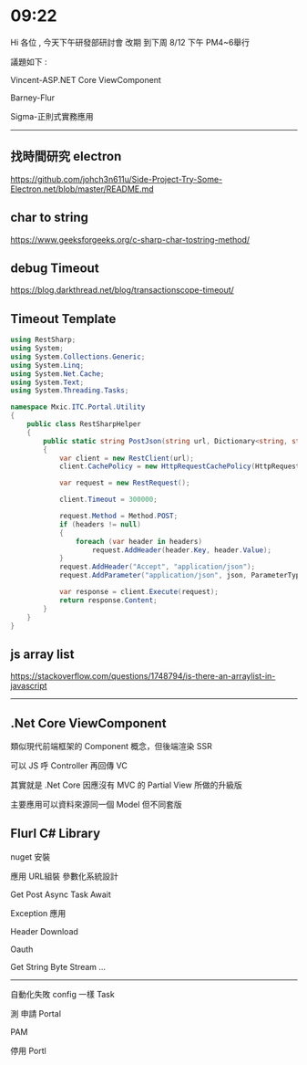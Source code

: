 # 09:22

Hi 各位 , 今天下午研發部研討會 改期 到下周 8/12 下午 PM4~6舉行

議題如下 :

Vincent-ASP.NET Core ViewComponent

Barney-Flur

Sigma-正則式實務應用

---

## 找時間研究 electron

<https://github.com/johch3n611u/Side-Project-Try-Some-Electron.net/blob/master/README.md>

## char to string

<https://www.geeksforgeeks.org/c-sharp-char-tostring-method/>

## debug Timeout

<https://blog.darkthread.net/blog/transactionscope-timeout/>

## Timeout Template

```C#
using RestSharp;
using System;
using System.Collections.Generic;
using System.Linq;
using System.Net.Cache;
using System.Text;
using System.Threading.Tasks;

namespace Mxic.ITC.Portal.Utility
{
    public class RestSharpHelper
    {
        public static string PostJson(string url, Dictionary<string, string> headers = null, string json = null)
        {
            var client = new RestClient(url);
            client.CachePolicy = new HttpRequestCachePolicy(HttpRequestCacheLevel.Revalidate);

            var request = new RestRequest();

            client.Timeout = 300000;

            request.Method = Method.POST;
            if (headers != null)
            {
                foreach (var header in headers)
                    request.AddHeader(header.Key, header.Value);
            }
            request.AddHeader("Accept", "application/json");
            request.AddParameter("application/json", json, ParameterType.RequestBody);

            var response = client.Execute(request);
            return response.Content;
        }
    }
}
```

## js array list

<https://stackoverflow.com/questions/1748794/is-there-an-arraylist-in-javascript>

---

## .Net Core ViewComponent

類似現代前端框架的 Component 概念，但後端渲染 SSR

可以 JS 呼 Controller 再回傳 VC

其實就是 .Net Core 因應沒有 MVC 的 Partial View 所做的升級版

主要應用可以資料來源同一個 Model 但不同套版

## Flurl C# Library

nuget 安裝

應用 URL組裝 參數化系統設計

Get Post Async Task Await

Exception 應用

Header Download

Oauth

Get String Byte Stream ...

---

自動化失敗 config 一樣 Task

測 申請 Portal

PAM

停用 Portl
